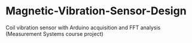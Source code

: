 # Magnetic-Vibration-Sensor-Design
Coil vibration sensor with Arduino acquisition and FFT analysis (Measurement Systems course project)
